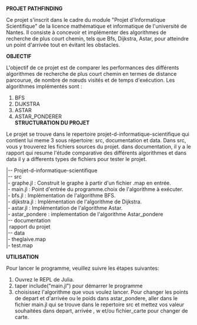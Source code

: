 __PROJET PATHFINDING__  

Ce projet s'inscrit dans le cadre du module "Projet d'Informatique Scientifique"
de la licence mathématique et informatique de l'université de Nantes. Il
consiste à concevoir et implémenter des algorithmes de recherche de plus court
chemin, tels que Bfs, Dijkstra, Astar, pour atteindre un point d'arrivée tout en
évitant les obstacles.

__OBJECTIF__  

L'objectif de ce projet est de comparer les performances des différents
algorithmes de recherche de plus court chemin en termes de distance parcourue,
de nombre de nœuds visités et de temps d'exécution. Les algorithmes implémentés
sont :  

1) BFS  
2) DIJKSTRA  
3) ASTAR  
4) ASTAR_PONDERER  
__STRUCTURATION DU PROJET__

Le projet se trouve dans le repertoire projet-d-informatique-scientifique qui
contient lui meme 3 sous répertoire: src, documentation et data. Dans src, vous
y trouverez les fichiers sources du projet. dans documentation, il y a le
rapport qui resume l'étude comparative des différents algorithmes et dans data
il y a differents types de fichiers pour tester le projet.  

|-- Projet-d-informatique-scientifique  
|-- src  
  |- graphe.jl : Construit le graphe à partir d'un fichier .map en entrée.  
  |- main.jl : Point d'entrée du programme.choix de l'algorithme à exécuter.    
  |- bfs.jl  : Implémentation de l'algorithme BFS.  
  |- dijkstra.jl : Implémentation de l'algorithme de Dijkstra.  
  |- astar.jl  : Implémentation de l'algorithme Astar.    
  |- astar_pondere : implementation de l'algorithme Astar_pondere    
|-- documentation    
  | rapport du projet    
|-- data    
  |- theglaive.map   
  |- test.map  


__UTILISATION__  

Pour lancer le programme, veuillez suivre les étapes suivantes:
1) Ouvrez le REPL de Julia.
2) taper include("main.jl") pour démarrer le programme
3) choisissez l'algorithme que vous voulez lancer.
Pour changer les points de depart et d'arrivée ou le poids dans astar_pondere,
aller dans le fichier main.jl qui se trouve dans le repertoire src et mettez vos
valeur souhaitées dans depart, arrivée , w et/ou fichier_carte pour changer de
carte.
